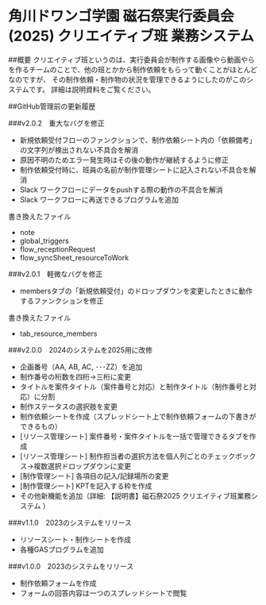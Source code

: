 # 角川ドワンゴ学園 磁石祭実行委員会(2025) クリエイティブ班 業務システム

##概要
クリエイティブ班というのは、実行委員会が制作する画像やら動画やらを作るチームのことで、他の班とかから制作依頼をもらって動くことがほとんどなのですが、
その制作依頼・制作物の状況を管理できるようにしたのがこのシステムです。
詳細は説明資料をご覧ください。

##GitHub管理前の更新履歴

###v2.0.2　重大なバグを修正
- 新規依頼受付フローのファンクションで、制作依頼シート内の「依頼備考」の文字列が検出されない不具合を解消
- 原因不明のためエラー発生時はその後の動作が継続するように修正
- 制作依頼受付時に、班員の名前が制作管理シートに記入されない不具合を解消
- Slack ワークフローにデータをpushする際の動作の不具合を解消
- Slack ワークフローに再送できるプログラムを追加

書き換えたファイル
- note
- global_triggers
- flow_receptionRequest
- flow_syncSheet_resourceToWork

###v2.0.1　軽微なバグを修正
- membersタブの「新規依頼受付」のドロップダウンを変更したときに動作するファンクションを修正

書き換えたファイル
- tab_resource_members

###v2.0.0　2024のシステムを2025用に改修
- 企画番号（AA, AB, AC, ･･･ZZ）を追加
- 制作番号の桁数を四桁→三桁に変更
- タイトルを案件タイトル（案件番号と対応）と制作タイトル（制作番号と対応）に分割
- 制作ステータスの選択肢を変更
- 制作依頼シートを作成（スプレッドシート上で制作依頼フォームの下書きができるもの）
- [リソース管理シート] 案件番号・案件タイトルを一括で管理できるタブを作成
- [リソース管理シート] 制作担当者の選択方法を個人列ごとのチェックボックス→複数選択ドロップダウンに変更
- [制作管理シート] 各項目の記入/記録場所の変更
- [制作管理シート] KPTを記入する枠を作成
- その他新機能を追加（詳細: 【説明書】磁石祭2025 クリエイティブ班業務システム ）

###v1.1.0　2023のシステムをリリース
- リソースシート・制作シートを作成
- 各種GASプログラムを追加

###v1.0.0　2023のシステムをリリース
- 制作依頼フォームを作成
- フォームの回答内容は一つのスプレッドシートで閲覧
